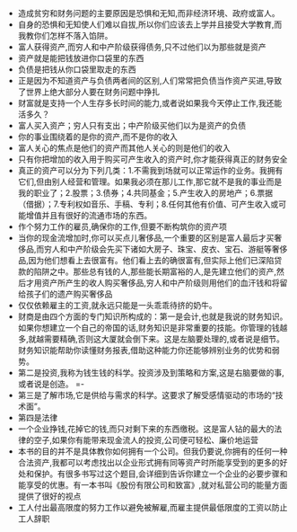 - 造成贫穷和财务问题的主要原因是恐惧和无知,而非经济环境、政府或富人。
- 自身的恐惧和无知使人们难以自拔,所以你们应该去上学并且接受大学教育,而我教你们怎样不落入馅阱。
- 富人获得资产,而穷人和中产阶级获得债务,只不过他们以为那些就是资产
- 资产就是能把钱放进你口袋里的东西
- 负债是把钱从你口袋里取走的东西
- 正是因为不知道资产与负债两者间的区别,人们常常把负债当作资产买进,导致了世界上绝大部分人要在财务问题中挣扎
- 财富就是支持一个人生存多长时间的能力,或者说如果我今天停止工作,我还能活多久？ 
- 富人买入资产；穷人只有支出；中产阶级买他们以为是资产的负债
- 你的事业围绕着的是你的资产,而不是你的收入
- 富人关心的焦点是他们的资产而其他人关心的则是他们的收入
- 只有你把增加的收入用于购买可产生收入的资产时,你才能获得真正的财务安全
- 真正的资产可以分为下列几类：1.不需我到场就可以正常运作的业务。我拥有它们,但由别人经营和管理。如果我必须在那儿工作,那它就不是我的事业而是我的职业了；2.股票；3.债券；4.共同基金；5.产生收入的房地产；6.票据（借据）；7.专利权如音乐、手稿、专利；8.任何其他有价值、可产生收入或可能增值并且有很好的流通市场的东西。 
- 作个努力工作的雇员,确保你的工作,但要不断构筑你的资产项
- 当你的现金流增加时,你可以买点儿奢侈品,一个重要的区别是富人最后才买奢侈品,而穷人和中产阶级会先买下诸如大房子、珠宝、皮衣、宝石、游艇等奢侈品,因为他们想看上去很富有。他们看上去的确很富有,但实际上他们已深陷贷款的陷阱之中。那些总有钱的人,那些能长期富裕的人,是先建立他们的资产,然后才用资产所产生的收人购买奢侈品,穷人和中产阶级则用他们的血汗钱和将留给孩子们的遗产购买奢侈品
- 仅仅依赖雇主的工资,就永远只能是一头乖乖待挤的奶牛。 
- 财商是由四个方面的专门知识所构成的：第一是会计,也就是我说的财务知识。如果你想建立一个自己的帝国的话,财务知识是非常重要的技能。你管理的钱越多,就越需要精确,否则这大厦就会倒下来。这是左脑要处理的,或者说是细节。财务知识能帮助你读懂财务报表,借助这种能力你还能够辨别业务的优势和弱势。 
- 第二是投资,我称为钱生钱的科学。投资涉及到策略和方案,这是右脑要做的事,或者说是创造。 =-
- 第三是了解市场,它是供给与需求的科学。这要求了解受感情驱动的市场的“技术面”。
- 第四是法律
- 一个企业挣钱,花掉它的钱,而只对剩下来的东西缴税。这是富人钻的最大的法律的空子,如果你有能带来现金流人的投资,公司便可轻松、廉价地运营
- 本书的目的并不是具体教你如何拥有一个公司。但我仍要说,你拥有的任何一种合法资产,我都可以考虑找出以企业形式拥有同等资产时所能享受到的更多的好处和保护。有很多书写过这个题目,会详细到告诉你建立一个企业的必要步骤和能享受的优惠。有一本书叫《股份有限公司和致富》,就对私营公司的能量方面提供了很好的视点
- 工人付出最高限度的努力工作以避免被解雇,而雇主提供最低限度的工资以防止工人辞职
